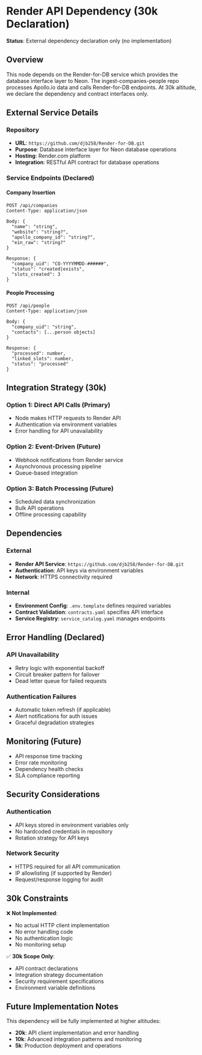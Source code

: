 # Render API Dependency (30k Declaration)

**Status**: External dependency declaration only (no implementation)

## Overview

This node depends on the Render-for-DB service which provides the database interface layer to Neon. The ingest-companies-people repo processes Apollo.io data and calls Render-for-DB endpoints. At 30k altitude, we declare the dependency and contract interfaces only.

## External Service Details

### Repository
- **URL**: `https://github.com/djb258/Render-for-DB.git`
- **Purpose**: Database interface layer for Neon database operations
- **Hosting**: Render.com platform
- **Integration**: RESTful API contract for database operations

### Service Endpoints (Declared)

#### Company Insertion
```
POST /api/companies
Content-Type: application/json

Body: {
  "name": "string",
  "website": "string?", 
  "apollo_company_id": "string?",
  "ein_raw": "string?"
}

Response: {
  "company_uid": "CO-YYYYMMDD-######",
  "status": "created|exists",
  "slots_created": 3
}
```

#### People Processing
```
POST /api/people
Content-Type: application/json

Body: {
  "company_uid": "string",
  "contacts": [...person objects]
}

Response: {
  "processed": number,
  "linked_slots": number,
  "status": "processed"
}
```

## Integration Strategy (30k)

### Option 1: Direct API Calls (Primary)
- Node makes HTTP requests to Render API
- Authentication via environment variables
- Error handling for API unavailability

### Option 2: Event-Driven (Future)
- Webhook notifications from Render service
- Asynchronous processing pipeline
- Queue-based integration

### Option 3: Batch Processing (Future)
- Scheduled data synchronization
- Bulk API operations
- Offline processing capability

## Dependencies

### External
- **Render API Service**: `https://github.com/djb258/Render-for-DB.git`
- **Authentication**: API keys via environment variables
- **Network**: HTTPS connectivity required

### Internal
- **Environment Config**: `.env.template` defines required variables
- **Contract Validation**: `contracts.yaml` specifies API interface
- **Service Registry**: `service_catalog.yaml` manages endpoints

## Error Handling (Declared)

### API Unavailability
- Retry logic with exponential backoff
- Circuit breaker pattern for failover
- Dead letter queue for failed requests

### Authentication Failures
- Automatic token refresh (if applicable)
- Alert notifications for auth issues
- Graceful degradation strategies

## Monitoring (Future)

- API response time tracking
- Error rate monitoring
- Dependency health checks
- SLA compliance reporting

## Security Considerations

### Authentication
- API keys stored in environment variables only
- No hardcoded credentials in repository
- Rotation strategy for API keys

### Network Security
- HTTPS required for all API communication
- IP allowlisting (if supported by Render)
- Request/response logging for audit

## 30k Constraints

❌ **Not Implemented**:
- No actual HTTP client implementation
- No error handling code
- No authentication logic
- No monitoring setup

✅ **30k Scope Only**:
- API contract declarations
- Integration strategy documentation
- Security requirement specifications
- Environment variable definitions

## Future Implementation Notes

This dependency will be fully implemented at higher altitudes:
- **20k**: API client implementation and error handling
- **10k**: Advanced integration patterns and monitoring
- **5k**: Production deployment and operations